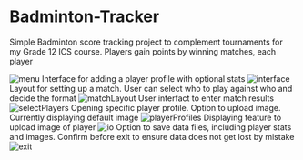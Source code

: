 # Badminton-Tracker
Simple Badminton score tracking project to complement tournaments for my Grade 12 ICS course. Players gain points by winning matches, each player


![menu](https://cdn.discordapp.com/attachments/799791712993673236/799791764999110666/unknown.png)
Interface for adding a player profile with optional stats
![interface](https://cdn.discordapp.com/attachments/799791712993673236/799792353610432522/unknown.png)
Layout for setting up a match. User can select who to play against who and decide the format
![matchLayout](https://cdn.discordapp.com/attachments/799791712993673236/799792714832674816/unknown.png)
User interfact to enter match results
![selectPlayers](https://cdn.discordapp.com/attachments/799791712993673236/799793457002446878/unknown.png)
Opening specific player profile. Option to upload image. Currently displaying default image
![playerProfiles](https://cdn.discordapp.com/attachments/799791712993673236/799793537360068648/unknown.png)
Displaying feature to upload image of player
![io](https://cdn.discordapp.com/attachments/799791712993673236/799793585787633695/unknown.png)
Option to save data files, including player stats and images. Confirm before exit to ensure data does not get lost by mistake
![exit](https://cdn.discordapp.com/attachments/799791712993673236/799792852237680670/unknown.png)
